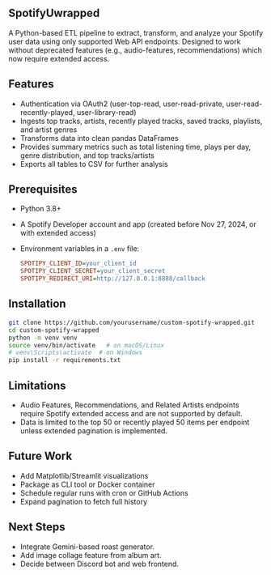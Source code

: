 ## SpotifyUwrapped

A Python-based ETL pipeline to extract, transform, and analyze your Spotify user data using only supported Web API endpoints. Designed to work without deprecated features (e.g., audio-features, recommendations) which now require extended access.

## Features

- Authentication via OAuth2 (user-top-read, user-read-private, user-read-recently-played, user-library-read)
- Ingests top tracks, artists, recently played tracks, saved tracks, playlists, and artist genres
- Transforms data into clean pandas DataFrames
- Provides summary metrics such as total listening time, plays per day, genre distribution, and top tracks/artists
- Exports all tables to CSV for further analysis

## Prerequisites

- Python 3.8+
- A Spotify Developer account and app (created before Nov 27, 2024, or with extended access)
- Environment variables in a `.env` file:

  ```ini
  SPOTIPY_CLIENT_ID=your_client_id
  SPOTIPY_CLIENT_SECRET=your_client_secret
  SPOTIPY_REDIRECT_URI=http://127.0.0.1:8888/callback
  ```

## Installation

```bash
git clone https://github.com/yourusername/custom-spotify-wrapped.git
cd custom-spotify-wrapped
python -m venv venv
source venv/bin/activate   # on macOS/Linux
# venv\Scripts\activate  # on Windows
pip install -r requirements.txt
```

## Limitations

- Audio Features, Recommendations, and Related Artists endpoints require Spotify extended access and are not supported by default.
- Data is limited to the top 50 or recently played 50 items per endpoint unless extended pagination is implemented.

## Future Work

- Add Matplotlib/Streamlit visualizations
- Package as CLI tool or Docker container
- Schedule regular runs with cron or GitHub Actions
- Expand pagination to fetch full history

## Next Steps

- Integrate Gemini-based roast generator.
- Add image collage feature from album art.
- Decide between Discord bot and web frontend.
